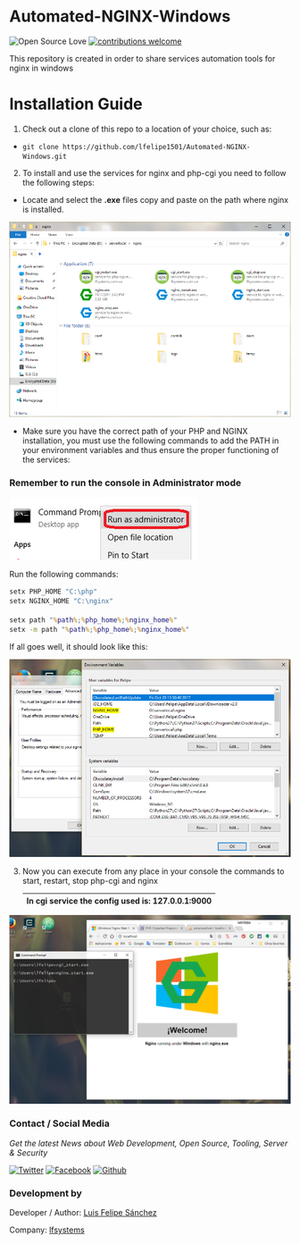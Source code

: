 # Automated-NGINX-Windows

![Open Source Love](https://badges.frapsoft.com/os/v1/open-source.svg?v=103)
[![contributions welcome](https://img.shields.io/badge/contributions-welcome-brightgreen.svg?style=flat)](https://github.com/lfelipe1501/Automated-NGINX-Windows/issues)

This repository is created in order to share services automation tools for nginx in windows

# Installation Guide

1. Check out a clone of this repo to a location of your choice, such as:

- `git clone https://github.com/lfelipe1501/Automated-NGINX-Windows.git`

2. To install and use the services for nginx and php-cgi you need to follow the following steps:


- Locate and select the **.exe** files copy and paste on the path where nginx is installed.

![Nginx-Windows](https://raw.githubusercontent.com/lfelipe1501/lfelipe-projects/master/nginx-windows/Install1.png)

- Make sure you have the correct path of your PHP and NGINX installation, you must use the following commands to add the PATH in your environment variables and thus ensure the proper functioning of the services:

### Remember to run the console in Administrator mode
![CMD-Windows-Admin](https://raw.githubusercontent.com/lfelipe1501/lfelipe-projects/master/nginx-windows/cmdasadmin.png)

Run the following commands:
```bat
setx PHP_HOME "C:\php"
setx NGINX_HOME "C:\nginx"

setx path "%path%;%php_home%;%nginx_home%"
setx -m path "%path%;%php_home%;%nginx_home%"
```
If all goes well, it should look like this:

![Windows-enviroment](https://raw.githubusercontent.com/lfelipe1501/lfelipe-projects/master/nginx-windows/path.PNG)

3. Now you can execute from any place in your console the commands to start, restart, stop php-cgi and nginx

   | In **cgi** service the config used is: 127.0.0.1:9000 |
   | ----------------------------------------------------- |

![Windows-nginx](https://raw.githubusercontent.com/lfelipe1501/lfelipe-projects/master/nginx-windows/Capture.PNG)

### Contact / Social Media

*Get the latest News about Web Development, Open Source, Tooling, Server & Security*

[![Twitter](https://github.frapsoft.com/social/twitter.png)](https://twitter.com/lfelipe1501)
[![Facebook](https://github.frapsoft.com/social/facebook.png)](https://www.facebook.com/lfelipe1501)
[![Github](https://github.frapsoft.com/social/github.png)](https://github.com/lfelipe1501)

### Development by

Developer / Author: [Luis Felipe Sánchez](https://github.com/lfelipe1501)

Company: [lfsystems](https://www.lfsystems.com.co)
